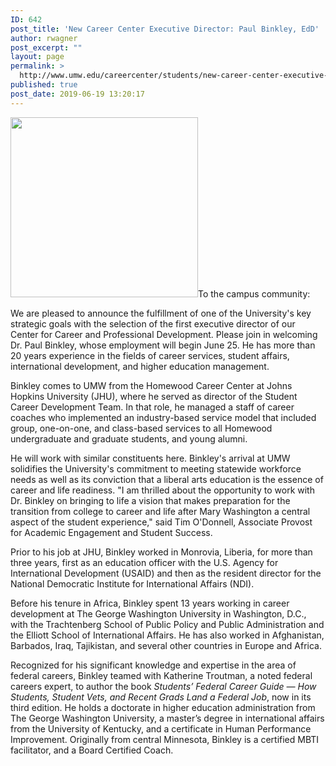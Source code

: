 ```yaml
---
ID: 642
post_title: 'New Career Center Executive Director: Paul Binkley, EdD'
author: rwagner
post_excerpt: ""
layout: page
permalink: >
  http://www.umw.edu/careercenter/students/new-career-center-executive-director-paul-binkley-edd/
published: true
post_date: 2019-06-19 13:20:17
---
```

<img class="size-medium wp-image-643 alignright" src="http://www.umw.edu/careercenter/wp-content/uploads/sites/41/2019/06/BinkleyPaul-Photo-300x288.jpg" alt="" width="300" height="288" />To the campus community:

We are pleased to announce the fulfillment of one of the University's key strategic goals with the selection of the first executive director of our Center for Career and Professional Development. Please join in welcoming Dr. Paul Binkley, whose employment will begin June 25. He has more than 20 years experience in the fields of career services, student affairs, international development, and higher education management.

Binkley comes to UMW from the Homewood Career Center at Johns Hopkins University (JHU), where he served as director of the Student Career Development Team. In that role, he managed a staff of career coaches who implemented an industry-based service model that included group, one-on-one, and class-based services to all Homewood undergraduate and graduate students, and young alumni.

He will work with similar constituents here. Binkley's arrival at UMW solidifies the University's commitment to meeting statewide workforce needs as well as its conviction that a liberal arts education is the essence of career and life readiness. "I am thrilled about the opportunity to work with Dr. Binkley on bringing to life a vision that makes preparation for the transition from college to career and life after Mary Washington a central aspect of the student experience," said Tim O'Donnell, Associate Provost for Academic Engagement and Student Success.

Prior to his job at JHU, Binkley worked in Monrovia, Liberia, for more than three years, first as an education officer with the U.S. Agency for International Development (USAID) and then as the resident director for the National Democratic Institute for International Affairs (NDI).

Before his tenure in Africa, Binkley spent 13 years working in career development at The George Washington University in Washington, D.C., with the Trachtenberg School of Public Policy and Public Administration and the Elliott School of International Affairs. He has also worked in Afghanistan, Barbados, Iraq, Tajikistan, and several other countries in Europe and Africa.

Recognized for his significant knowledge and expertise in the area of federal careers, Binkley teamed with Katherine Troutman, a noted federal careers expert, to author the book <em>Students’ Federal Career Guide — How Students, Student Vets, and Recent Grads Land a Federal Job</em>, now in its third edition. He holds a doctorate in higher education administration from The George Washington University, a master’s degree in international affairs from the University of Kentucky, and a certificate in Human Performance Improvement. Originally from central Minnesota, Binkley is a certified MBTI facilitator, and a Board Certified Coach.